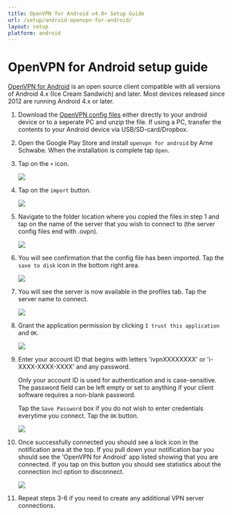 ```yaml
---
title: OpenVPN for Android v4.0+ Setup Guide
url: /setup/android-openvpn-for-android/
layout: setup
platform: android
---
```

# OpenVPN for Android setup guide

[OpenVPN for Android](https://play.google.com/store/apps/details?id=de.blinkt.openvpn&hl=en) is an open source client compatible with all versions of Android 4.x (Ice Cream Sandwich) and later. Most devices released since 2012 are running Android 4.x or later.

1.  Download the [OpenVPN config files](/openvpn-config) either directly to your android device or to a seperate PC and unzip the file. If using a PC, transfer the contents to your Android device via USB/SD-card/Dropbox.

2.  Open the Google Play Store and install `openvpn for android` by Arne Schwabe. When the installation is complete tap `Open`.

3.  Tap on the `+` icon.

    ![](/images-static/uploads/install-openvpn-for-android-010-281x500.png)

4.  Tap on the `import` button.

    ![](/images-static/uploads/install-openvpn-for-android-020-281x500.png)

5.  Navigate to the folder location where you copied the files in step 1 and tap on the name of the server that you wish to connect to (the server config files end with .ovpn).

    ![](/images-static/uploads/install-openvpn-for-android-030-281x500.png)

6.  You will see confirmation that the config file has been imported. Tap the `save to disk` icon in the bottom right area.

    ![](/images-static/uploads/install-openvpn-for-android-040-281x500.png)

7.  You will see the server is now available in the profiles tab. Tap the server name to connect.

    ![](/images-static/uploads/install-openvpn-for-android-050-281x500.png)

8.  Grant the application permission by clicking `I trust this application` and `OK`.

    ![](/images-static/uploads/install-openvpn-for-android-060-281x500.png)

9.  Enter your account ID that begins with letters 'ivpnXXXXXXXX' or 'i-XXXX-XXXX-XXXX' and any password.

    <div markdown="1" class="notice notice--info">
    Only your account ID is used for authentication and is case-sensitive. The password field can be left empty or set to anything if your client software requires a non-blank password.
    </div>

    Tap the `Save Password` box if you do not wish to enter credentials everytime you connect. Tap the `OK` button.

    ![](/images-static/uploads/install-openvpn-for-android-070-281x500.png)

10. Once successfully connected you should see a lock icon in the notification area at the top. If you pull down your notification bar you should see the 'OpenVPN for Android' app listed showing that you are connected. If you tap on this button you should see statistics about the connection incl option to disconnect.

    ![](/images-static/uploads/install-openvpn-for-android-080-281x500.png)

11. Repeat steps 3-6 if you need to create any additional VPN server connections.
